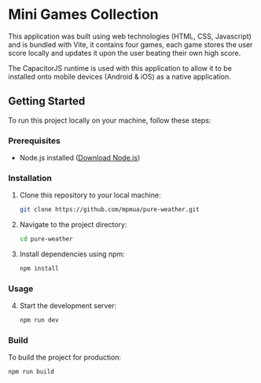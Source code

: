 # Mini Games Collection

This application was built using web technologies (HTML, CSS, Javascript) and is bundled with Vite, it contains four games, each game stores the user score locally and updates it upon the user beating their own high score.

The CapacitorJS runtime is used with this application to allow it to be installed onto mobile devices (Android & iOS) as a native application.

## Getting Started

To run this project locally on your machine, follow these steps:

### Prerequisites

- Node.js installed ([Download Node.js](https://nodejs.org/))

### Installation

1. Clone this repository to your local machine:

   ```bash
   git clone https://github.com/mpmua/pure-weather.git
   ```

2. Navigate to the project directory:

   ```bash
   cd pure-weather
   ```

3. Install dependencies using npm:

   ```bash
   npm install
   ```

### Usage

4. Start the development server:

   ```bash
   npm run dev
   ```

### Build

To build the project for production:

```bash
npm run build
```
